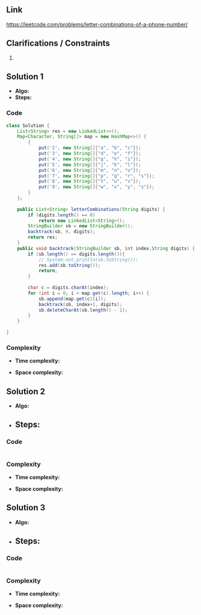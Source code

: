 

## Link

https://leetcode.com/problems/letter-combinations-of-a-phone-number/

## Clarifications / Constraints

1. 

## Solution 1

- **Algo:**    
- **Steps:**
  


### Code

```java
class Solution {
    List<String> res = new LinkedList<>();
    Map<Character, String[]> map = new HashMap<>() {
        {
            put('2', new String[]{"a", "b", "c"});
            put('3', new String[]{"d", "e", "f"});
            put('4', new String[]{"g", "h", "i"});
            put('5', new String[]{"j", "k", "l"});
            put('6', new String[]{"m", "n", "o"});
            put('7', new String[]{"p", "q", "r", "s"});
            put('8', new String[]{"t", "u", "v"});
            put('9', new String[]{"w", "x", "y", "z"});
        }  
    };
    
    public List<String> letterCombinations(String digits) {
        if (digits.length() == 0) 
            return new LinkedList<String>();
        StringBuilder sb = new StringBuilder();
        backtrack(sb, 0, digits);
        return res;
    }
    public void backtrack(StringBuilder sb, int index,String digits) {
        if (sb.length() == digits.length()){
            // System.out.println(sb.toString());
            res.add(sb.toString());
            return;
        }
        
        char c = digits.charAt(index);
        for (int i = 0; i < map.get(c).length; i++) {
            sb.append(map.get(c)[i]);
            backtrack(sb, index+1, digits);
            sb.deleteCharAt(sb.length() - 1);
        }
    }
    
}
```

### Complexity

- **Time complexity:**      
   

- **Space complexity:**   

   


## Solution 2

- **Algo:**    
- **Steps:**
  -  


### Code

```java

```

### Complexity

- **Time complexity:**      
   

- **Space complexity:**   
    


## Solution 3

- **Algo:**    
- **Steps:**
  -  


### Code

```java

```

### Complexity

- **Time complexity:**      
   

- **Space complexity:**   

    